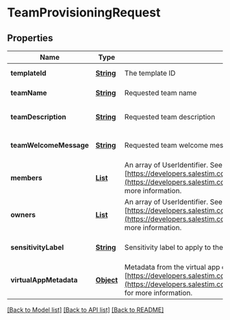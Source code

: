 # TeamProvisioningRequest
## Properties

Name | Type | Description | Notes
------------ | ------------- | ------------- | -------------
**templateId** | [**String**](string.md) | The template ID | [default to null]
**teamName** | [**String**](string.md) | Requested team name | [default to null]
**teamDescription** | [**String**](string.md) | Requested team description | [optional] [default to null]
**teamWelcomeMessage** | [**String**](string.md) | Requested team welcome message | [optional] [default to null]
**members** | [**List**](MemberUserIdentifier.md) | An array of UserIdentifier. See [https://developers.salestim.com/api/reference/Models/UserIdentifier](https://developers.salestim.com/api/reference/Models/UserIdentifier) for more information. | [optional] [default to null]
**owners** | [**List**](OwnerUserIdentifier.md) | An array of UserIdentifier. See [https://developers.salestim.com/api/reference/Models/UserIdentifier](https://developers.salestim.com/api/reference/Models/UserIdentifier) for more information. | [optional] [default to null]
**sensitivityLabel** | [**String**](string.md) | Sensitivity label to apply to the generated team and its underlying group | [optional] [default to null]
**virtualAppMetadata** | [**Object**](.md) | Metadata from the virtual app client as a JSON object. See [https://developers.salestim.com/api/reference/Models/VirtualAppMetadata](https://developers.salestim.com/api/reference/Models/VirtualAppMetadata) for more information. | [optional] [default to null]

[[Back to Model list]](../README.md#documentation-for-models) [[Back to API list]](../README.md#documentation-for-api-endpoints) [[Back to README]](../README.md)


